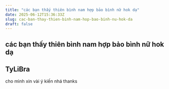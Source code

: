 ```yaml
---
title: "các bạn thấy thiên bình nam hợp bảo bình nữ hok dạ"
date: 2025-06-12T15:36:33Z
slug: cac-ban-thay-thien-binh-nam-hop-bao-binh-nu-hok-da
draft: false
---
```


## các bạn thấy thiên bình nam hợp bảo bình nữ hok dạ

## TyLiBra

cho mình xin vài ý kiến nhá thanks
